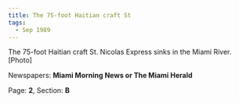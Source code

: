 ```yaml
---  
title: The 75-foot Haitian craft St  
tags:  
  - Sep 1989  
---  
```

  
The 75-foot Haitian craft St. Nicolas Express sinks in the Miami River. [Photo]  
  
Newspapers: **Miami Morning News or The Miami Herald**  
  
Page: **2**, Section: **B** 
